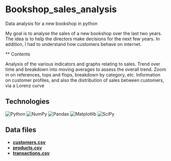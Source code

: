 # Bookshop_sales_analysis
Data analysis for a new bookshop in python

My goal is to analyse the sales of a new bookshop over the last two years. The idea is to help the directors make decisions for the next few years. In  addition, I had to understand how customers behave on internet.

** Contents 

Analysis of the various indicators and graphs relating to sales.
Trend over time and breakdown into moving averages to assess the overall trend.
Zoom in on references, tops and flops, breakdown by category, etc.
Information on customer profiles, and also the distribution of sales between customers, via a Lorenz curve

## Technologies

![Python](https://img.shields.io/badge/python-3670A0?style=for-the-badge&logo=python&logoColor=ffdd54)
![NumPy](https://img.shields.io/badge/numpy-%23013243.svg?style=for-the-badge&logo=numpy&logoColor=white)
![Pandas](https://img.shields.io/badge/pandas-%23150458.svg?style=for-the-badge&logo=pandas&logoColor=white)
![Matplotlib](https://img.shields.io/badge/Matplotlib-%23ffffff.svg?style=for-the-badge&logo=Matplotlib&logoColor=black)
![SciPy](https://img.shields.io/badge/SciPy-%230C55A5.svg?style=for-the-badge&logo=scipy&logoColor=%white)

## Data files

  * **[customers.csv](https://github.com/Antonbrg/Bookshop_sales_analysis/blob/main/data/customers.csv)**
  * **[products.csv](https://github.com/Antonbrg/Bookshop_sales_analysis/blob/main/data/products.csv)**
  * **[transactions.csv](https://github.com/Antonbrg/Bookshop_sales_analysis/blob/main/data/transactions.csv)**
